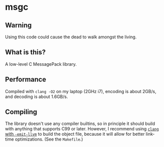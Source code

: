 msgc
======

## Warning

Using this code could cause the dead to walk amongst the living.

## What is this?

A low-level C MessagePack library.

## Performance

Compiled with `clang -O2` on my laptop (2GHz i7), encoding is about 2GB/s, and decoding is about 1.6GB/s. 

## Compiling

The library doesn't use any compiler builtins, so in principle it should build with anything that supports C99 or later. However, I recommend using [`clang` with `-emit-llvm`](http://llvm.org/docs/LinkTimeOptimization.html) to build the object file, because it will allow for better link-time optimizations. (See the `Makefile`.)